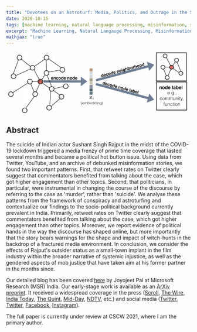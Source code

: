 ```yaml
---
title: "Devotees on an Astroturf: Media, Politics, and Outrage in the Suicide of a Popular Film Star"
date: 2020-10-15
tags: [machine learning, natural language processing, misinformation, social, media, data]
excerpt: "Machine Learning, Natural Langauge Processing, Misinformation, Social, Media, Data"
mathjax: "true"
---
```


<div style="text-align: center;">
  <img src="/images/graph-embeddings/graphs.png" style="width: 1800px">
</div>

## Abstract
The suicide of Indian actor Sushant Singh Rajput in the midst of the COVID-19 lockdown triggered a media frenzy of prime time coverage that lasted several months and became a political hot button issue. Using data from Twitter, YouTube, and an archive of debunked misinformation stories, we found two important patterns. First, that retweet rates on Twitter clearly suggest that commentators benefited from talking about the case, which got higher engagement than other topics. Second, that politicians, in particular, were instrumental in changing the course of the discourse by referring to the case as 'murder', rather than 'suicide'. We analyse these patterns from the framework of conspiracy and astroturfing and contextualize our findings to the socio-political background currently prevalent in India. Primarily, retweet rates on Twitter clearly suggest that commentators benefited from talking about the case, which got higher  engagement than other topics. Moreover, we report evidence of political hands in the way the discourse has shaped online, but more importantly that the story bears warnings for the shape and impact of witch-hunts in the backdrop of a fractured media environment. In conclusion, we consider the effects of Rajput's outsider status as a small-town implant in the film industry within the broader narrative of systemic injustice, as well as the gendered aspects of mob justice that have taken aim at his former partner in the months since.

Our detailed blog has been covered [here](http://joyojeet.people.si.umich.edu/ssr/) by Joyojeet Pal at Microsoft Research (MSR) India. Our early-stage work is available as an [ArXiv preprint](https://arxiv.org/abs/2009.11744). It received a widespread coverage in the press ([Scroll](https://scroll.in/article/975091/research-paper-shows-how-bjp-pushed-the-sushant-singh-murder-conspiracy-to-target-shiv-sena?fbclid=IwAR1WTw2kdjz-dCou9On1QY-UUyF2M2XCgkttI3DmjYwRWmVm1E66OBYlv58), [The Wire](https://thewire.in/society/the-weaponisation-of-sushant-singh-rajputs-death), [India Today](https://www.indiatoday.in/india/story/ssr-death-case-study-bjp-politicians-murder-theory-1728873-2020-10-06), [The Quint](https://www.thequint.com/news/india/ssr-sushant-singh-rajput-case-social-media-analysis-bjp-pushed-murder-narrative), [Mid-Day](https://www.mid-day.com/articles/how-sushant-singh-rajputs-death-set-off-a-rumour-mill/23034290), [NDTV](https://www.ndtv.com/video/news/left-right-centre/the-truth-behind-fake-handles-in-the-sushant-singh-rajput-case-562717), etc.) and social media ([Twitter](https://twitter.com/joyopal/status/1309078330923192321), [Twitter](https://twitter.com/sagarikaghose/status/1313147325053726721), [Facebook](https://www.facebook.com/ndtv/videos/343181863413861), [Instagram](https://www.instagram.com/p/CGCQjCYJbys/?igshid=hl961cnb4wo3)).

The full paper is currently under review at CSCW 2021, where I am the primary author.
